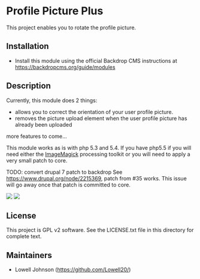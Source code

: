 Profile Picture Plus
======================

This project enables you to rotate the profile picture.

Installation
------------

- Install this module using the official Backdrop CMS instructions at
  https://backdropcms.org/guide/modules

Description
-----------

Currently, this module does 2 things:

<ul>
  <li>allows you to correct the orientation of your user profile picture.</li>
  <li>removes the picture upload element when the user profile picture has already been uploaded</li>
</ul>

more features to come...

This module works as is with php 5.3 and 5.4. If you have php5.5 if you will need either the <a href="https://www.drupal.org/project/imagemagick" title="ImageMagick">ImageMagick</a> processing toolkit or you will need to apply a very small patch to core. 

TODO: convert drupal 7 patch to backdrop
See https://www.drupal.org/node/2215369, patch from #35 works. This issue will go away once that patch is committed to core.

<img src="https://github.com/Lowell20/profile_picture_plus/blob/master/images/5833031.png" />
<img src="https://github.com/Lowell20/profile_picture_plus/blob/master/images/5833070.png" />

License
-------

This project is GPL v2 software. See the LICENSE.txt file in this directory for
complete text.

Maintainers
-----------

- Lowell Johnson (https://github.com/Lowell20/)
